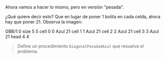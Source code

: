 Ahora vamos a hacer lo mismo, pero en versión "pesada".

¿Qué quiere decir esto? Que en lugar de poner 1 bolita en cada celda, ahora hay que poner 21. Observa la imagen:

<gs-board>
  GBB/1.0
    size 5 5
    cell 0 0 Azul 21 
    cell 1 1 Azul 21 
    cell 2 2 Azul 21 
    cell 3 3 Azul 21 
    head 4 4 
</gs-board>

> Define un procedimiento `DiagonalPesada4Azul` que resuelva el problema.
